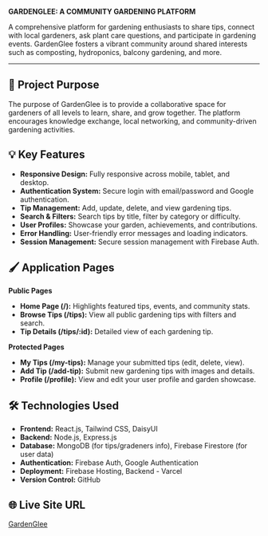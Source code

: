 **GARDENGLEE: A COMMUNITY GARDENING PLATFORM**

A comprehensive platform for gardening enthusiasts to share tips, connect with local gardeners, ask plant care questions, and participate in gardening events. GardenGlee fosters a vibrant community around shared interests such as composting, hydroponics, balcony gardening, and more.

---

## 🌟 Project Purpose
The purpose of GardenGlee is to provide a collaborative space for gardeners of all levels to learn, share, and grow together. The platform encourages knowledge exchange, local networking, and community-driven gardening activities.

## 💡 Key Features
- **Responsive Design:** Fully responsive across mobile, tablet, and desktop.
- **Authentication System:** Secure login with email/password and Google authentication.
- **Tip Management:** Add, update, delete, and view gardening tips.
- **Search & Filters:** Search tips by title, filter by category or difficulty.
- **User Profiles:** Showcase your garden, achievements, and contributions.
- **Error Handling:** User-friendly error messages and loading indicators.
- **Session Management:** Secure session management with Firebase Auth.

## 🖌️ Application Pages
**Public Pages**
- **Home Page (/):** Highlights featured tips, events, and community stats.
- **Browse Tips (/tips):** View all public gardening tips with filters and search.
- **Tip Details (/tips/:id):** Detailed view of each gardening tip.

**Protected Pages**
- **My Tips (/my-tips):** Manage your submitted tips (edit, delete, view).
- **Add Tip (/add-tip):** Submit new gardening tips with images and details.
- **Profile (/profile):** View and edit your user profile and garden showcase.


## 🛠️ Technologies Used
- **Frontend:** React.js, Tailwind CSS, DaisyUI
- **Backend:** Node.js, Express.js 
- **Database:** MongoDB (for tips/gradeners info), Firebase Firestore (for user data)
- **Authentication:** Firebase Auth, Google Authentication
- **Deployment:** Firebase Hosting, Backend - Varcel
- **Version Control:** GitHub


## 🌐 Live Site URL
[GardenGlee](https://gardenglee25.web.app/)

